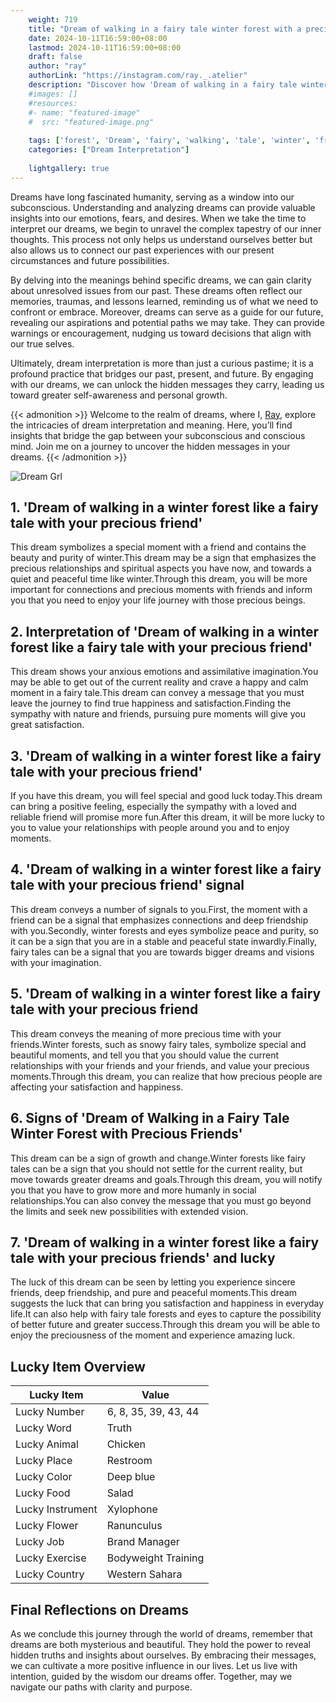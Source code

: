 ```yaml
---
    weight: 719
    title: "Dream of walking in a fairy tale winter forest with a precious friend"  # Assuming 'title' column exists
    date: 2024-10-11T16:59:00+08:00
    lastmod: 2024-10-11T16:59:00+08:00
    draft: false
    author: "ray"
    authorLink: "https://instagram.com/ray._.atelier"
    description: "Discover how 'Dream of walking in a fairy tale winter forest with a precious friend' can interpret your future and uncover its significant meanings in your life."
    #images: []
    #resources:
    #- name: "featured-image"
    #  src: "featured-image.png"
    
    tags: ['forest', 'Dream', 'fairy', 'walking', 'tale', 'winter', 'friend', 'precious']
    categories: ["Dream Interpretation"]
    
    lightgallery: true
---
```

    
Dreams have long fascinated humanity, serving as a window into our subconscious. Understanding and analyzing dreams can provide valuable insights into our emotions, fears, and desires. When we take the time to interpret our dreams, we begin to unravel the complex tapestry of our inner thoughts. This process not only helps us understand ourselves better but also allows us to connect our past experiences with our present circumstances and future possibilities.

By delving into the meanings behind specific dreams, we can gain clarity about unresolved issues from our past. These dreams often reflect our memories, traumas, and lessons learned, reminding us of what we need to confront or embrace. Moreover, dreams can serve as a guide for our future, revealing our aspirations and potential paths we may take. They can provide warnings or encouragement, nudging us toward decisions that align with our true selves.

Ultimately, dream interpretation is more than just a curious pastime; it is a profound practice that bridges our past, present, and future. By engaging with our dreams, we can unlock the hidden messages they carry, leading us toward greater self-awareness and personal growth.

{{< admonition >}}
Welcome to the realm of dreams, where I, [Ray](https://instagram.com/ray._.atelier), explore the intricacies of dream interpretation and meaning. Here, you’ll find insights that bridge the gap between your subconscious and conscious mind. Join me on a journey to uncover the hidden messages in your dreams.
{{< /admonition >}}

![Dream Grl](https://cdn.pixabay.com/photo/2017/11/02/03/35/gothic-2910057_1280.jpg "Dream Grl")

## 1. 'Dream of walking in a winter forest like a fairy tale with your precious friend'
This dream symbolizes a special moment with a friend and contains the beauty and purity of winter.This dream may be a sign that emphasizes the precious relationships and spiritual aspects you have now, and towards a quiet and peaceful time like winter.Through this dream, you will be more important for connections and precious moments with friends and inform you that you need to enjoy your life journey with those precious beings.

## 2. Interpretation of 'Dream of walking in a winter forest like a fairy tale with your precious friend'
This dream shows your anxious emotions and assimilative imagination.You may be able to get out of the current reality and crave a happy and calm moment in a fairy tale.This dream can convey a message that you must leave the journey to find true happiness and satisfaction.Finding the sympathy with nature and friends, pursuing pure moments will give you great satisfaction.

## 3. 'Dream of walking in a winter forest like a fairy tale with your precious friend'
If you have this dream, you will feel special and good luck today.This dream can bring a positive feeling, especially the sympathy with a loved and reliable friend will promise more fun.After this dream, it will be more lucky to you to value your relationships with people around you and to enjoy moments.

## 4. 'Dream of walking in a winter forest like a fairy tale with your precious friend' signal
This dream conveys a number of signals to you.First, the moment with a friend can be a signal that emphasizes connections and deep friendship with you.Secondly, winter forests and eyes symbolize peace and purity, so it can be a sign that you are in a stable and peaceful state inwardly.Finally, fairy tales can be a signal that you are towards bigger dreams and visions with your imagination.

## 5. 'Dream of walking in a winter forest like a fairy tale with your precious friend
This dream conveys the meaning of more precious time with your friends.Winter forests, such as snowy fairy tales, symbolize special and beautiful moments, and tell you that you should value the current relationships with your friends and your friends, and value your precious moments.Through this dream, you can realize that how precious people are affecting your satisfaction and happiness.

## 6. Signs of 'Dream of Walking in a Fairy Tale Winter Forest with Precious Friends'
This dream can be a sign of growth and change.Winter forests like fairy tales can be a sign that you should not settle for the current reality, but move towards greater dreams and goals.Through this dream, you will notify you that you have to grow more and more humanly in social relationships.You can also convey the message that you must go beyond the limits and seek new possibilities with extended vision.

## 7. 'Dream of walking in a winter forest like a fairy tale with your precious friends' and lucky
The luck of this dream can be seen by letting you experience sincere friends, deep friendship, and pure and peaceful moments.This dream suggests the luck that can bring you satisfaction and happiness in everyday life.It can also help with fairy tale forests and eyes to capture the possibility of better future and greater success.Through this dream you will be able to enjoy the preciousness of the moment and experience amazing luck.

## Lucky Item Overview
| Lucky Item          | Value              |
|---------------|--------------------|
| Lucky Number        | 6, 8, 35, 39, 43, 44  |
| Lucky Word          | Truth |
| Lucky Animal        | Chicken |
| Lucky Place         | Restroom     |
| Lucky Color         | Deep blue     |
| Lucky Food          | Salad      |
| Lucky Instrument    | Xylophone |
| Lucky Flower        | Ranunculus    |
| Lucky Job           | Brand Manager       |
| Lucky Exercise      | Bodyweight Training  |
| Lucky Country       | Western Sahara    |


##  Final Reflections on Dreams

As we conclude this journey through the world of dreams, remember that dreams are both mysterious and beautiful. They hold the power to reveal hidden truths and insights about ourselves. By embracing their messages, we can cultivate a more positive influence in our lives. Let us live with intention, guided by the wisdom our dreams offer. Together, may we navigate our paths with clarity and purpose.
